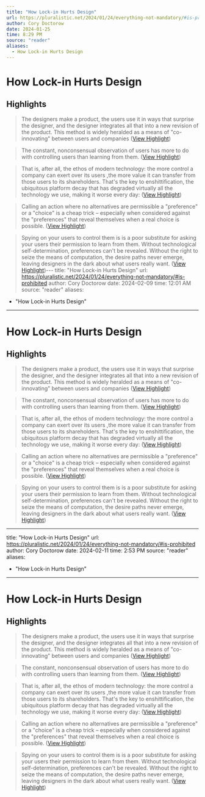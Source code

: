 ```yaml
---
title: "How Lock-in Hurts Design"
url: https://pluralistic.net/2024/01/24/everything-not-mandatory/#is-prohibited
author: Cory Doctorow
date: 2024-01-25
time: 8:29 PM
source: "reader"
aliases:
  - How Lock-in Hurts Design
---
```

# How Lock-in Hurts Design

## Highlights
> The designers make a product, the users use it in ways that surprise the designer, and the designer integrates all that into a new revision of the product.
> This method is widely heralded as a means of "co-innovating" between users and companies ([View Highlight](https://read.readwise.io/read/01hn0brsq2w0h5gb1dc6hwmc4k))

> The constant, nonconsensual observation of users has more to do with controlling users than learning from them. ([View Highlight](https://read.readwise.io/read/01hn0bw3fp579rjhtq5dhrk2h4))

> That is, after all, the ethos of modern technology: the more control a company can exert over its users ,the more value it can transfer from those users to its shareholders. That's the key to enshittification, the ubiquitous platform decay that has degraded virtually all the technology we use, making it worse every day: ([View Highlight](https://read.readwise.io/read/01hn0bwfhf17ev10qqgtk8eaaa))

> Calling an action where no alternatives are permissible a "preference" or a "choice" is a cheap trick – especially when considered against the "preferences" that reveal themselves when a real choice is possible. ([View Highlight](https://read.readwise.io/read/01hn0cagwjtbqyqy8rxfwnzq6w))

> Spying on your users to control them is is a poor substitute for asking your users their permission to learn from them. Without technological self-determination, preferences can't be revealed. Without the right to seize the means of computation, the desire paths never emerge, leaving designers in the dark about what users really want. ([View Highlight](https://read.readwise.io/read/01hn0cesyvx4zsdsrvyxw7g61m))---
title: "How Lock-in Hurts Design"
url: https://pluralistic.net/2024/01/24/everything-not-mandatory/#is-prohibited
author: Cory Doctorow
date: 2024-02-09
time: 12:01 AM
source: "reader"
aliases:
  - "How Lock-in Hurts Design"
---
# How Lock-in Hurts Design

## Highlights
> The designers make a product, the users use it in ways that surprise the designer, and the designer integrates all that into a new revision of the product.
> This method is widely heralded as a means of "co-innovating" between users and companies ([View Highlight](https://read.readwise.io/read/01hn0brsq2w0h5gb1dc6hwmc4k))

> The constant, nonconsensual observation of users has more to do with controlling users than learning from them. ([View Highlight](https://read.readwise.io/read/01hn0bw3fp579rjhtq5dhrk2h4))

> That is, after all, the ethos of modern technology: the more control a company can exert over its users ,the more value it can transfer from those users to its shareholders. That's the key to enshittification, the ubiquitous platform decay that has degraded virtually all the technology we use, making it worse every day: ([View Highlight](https://read.readwise.io/read/01hn0bwfhf17ev10qqgtk8eaaa))

> Calling an action where no alternatives are permissible a "preference" or a "choice" is a cheap trick – especially when considered against the "preferences" that reveal themselves when a real choice is possible. ([View Highlight](https://read.readwise.io/read/01hn0cagwjtbqyqy8rxfwnzq6w))

> Spying on your users to control them is is a poor substitute for asking your users their permission to learn from them. Without technological self-determination, preferences can't be revealed. Without the right to seize the means of computation, the desire paths never emerge, leaving designers in the dark about what users really want. ([View Highlight](https://read.readwise.io/read/01hn0cesyvx4zsdsrvyxw7g61m))

---
title: "How Lock-in Hurts Design"
url: https://pluralistic.net/2024/01/24/everything-not-mandatory/#is-prohibited
author: Cory Doctorow
date: 2024-02-11
time: 2:53 PM
source: "reader"
aliases:
  - "How Lock-in Hurts Design"
---
# How Lock-in Hurts Design

## Highlights
> The designers make a product, the users use it in ways that surprise the designer, and the designer integrates all that into a new revision of the product.
> This method is widely heralded as a means of "co-innovating" between users and companies ([View Highlight](https://read.readwise.io/read/01hn0brsq2w0h5gb1dc6hwmc4k))

> The constant, nonconsensual observation of users has more to do with controlling users than learning from them. ([View Highlight](https://read.readwise.io/read/01hn0bw3fp579rjhtq5dhrk2h4))

> That is, after all, the ethos of modern technology: the more control a company can exert over its users ,the more value it can transfer from those users to its shareholders. That's the key to enshittification, the ubiquitous platform decay that has degraded virtually all the technology we use, making it worse every day: ([View Highlight](https://read.readwise.io/read/01hn0bwfhf17ev10qqgtk8eaaa))

> Calling an action where no alternatives are permissible a "preference" or a "choice" is a cheap trick – especially when considered against the "preferences" that reveal themselves when a real choice is possible. ([View Highlight](https://read.readwise.io/read/01hn0cagwjtbqyqy8rxfwnzq6w))

> Spying on your users to control them is is a poor substitute for asking your users their permission to learn from them. Without technological self-determination, preferences can't be revealed. Without the right to seize the means of computation, the desire paths never emerge, leaving designers in the dark about what users really want. ([View Highlight](https://read.readwise.io/read/01hn0cesyvx4zsdsrvyxw7g61m))

